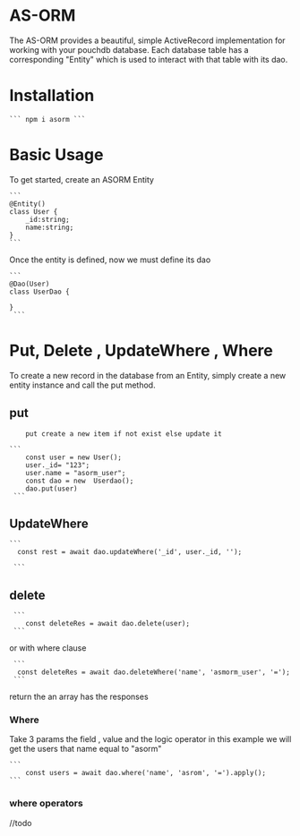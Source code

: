 # AS-ORM
The AS-ORM  provides a beautiful, simple ActiveRecord implementation for working with your pouchdb database.
 Each database table has a corresponding "Entity" which is used to interact with that table with its dao.
 

 # Installation

    ``` npm i asorm ```
    
    
 # Basic Usage

 To get started, create an ASORM Entity
 
    ```
    @Entity()
    class User {
        _id:string;
        name:string;
    }
    ```
   Once the entity is defined, now we must define its dao
   
    ```
    @Dao(User)
    class UserDao {
    
    }
     ```
   #  Put, Delete , UpdateWhere , Where
   To create a new record in the database from an Entity, simply create a new entity instance and call the put method.
  
   ## put
    
        put create a new item if not exist else update it
    
    ```
        const user = new User();
        user._id= "123";
        user.name = "asorm_user";
        const dao = new  Userdao();
        dao.put(user)
     ```
   ## UpdateWhere
   
    ```
      const rest = await dao.updateWhere('_id', user._id, '');

     ```
   ## delete
        
     ```
        const deleteRes = await dao.delete(user);
     ```
 or with where clause 
      
     ```
      const deleteRes = await dao.deleteWhere('name', 'asmorm_user', '=');
     ```
  return the an array has the responses
  
### Where 
Take 3 params the field , value and the logic operator in this example we will get the users that name equal to "asorm"
    
    ```
        const users = await dao.where('name', 'asrom', '=').apply();
    ```
### where operators
//todo

